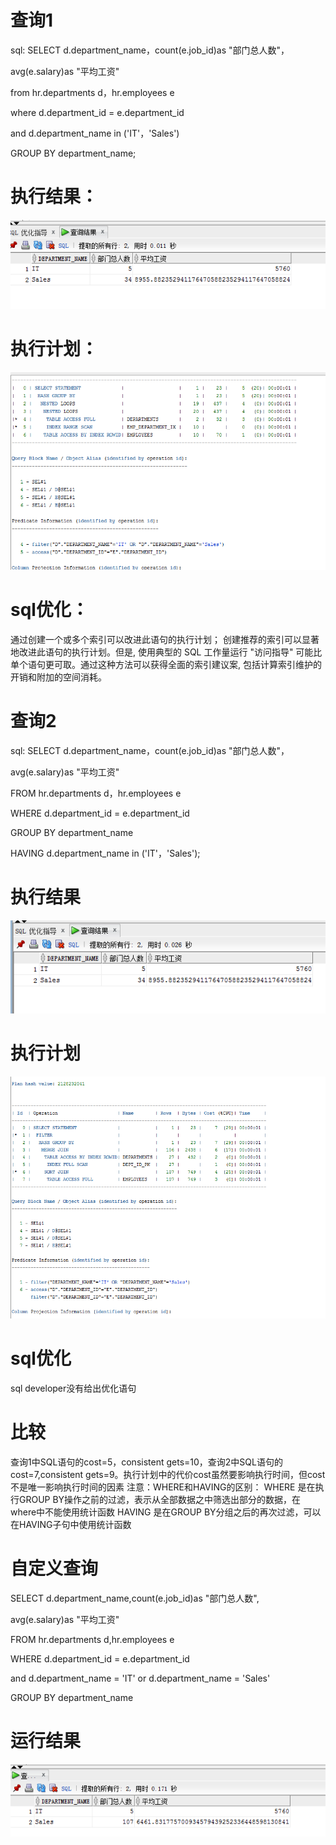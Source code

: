 # 查询1
sql:
SELECT d.department_name，count(e.job_id)as "部门总人数"，

avg(e.salary)as "平均工资"

from hr.departments d，hr.employees e

where d.department_id = e.department_id

and d.department_name in ('IT'，'Sales')

GROUP BY department_name;
# 执行结果：
![Image text](../image/1.png)
# 执行计划：
![Image text](../image/2.png)
# sql优化：

通过创建一个或多个索引可以改进此语句的执行计划；  创建推荐的索引可以显著地改进此语句的执行计划。但是, 使用典型的 SQL 工作量运行 "访问指导"
可能比单个语句更可取。通过这种方法可以获得全面的索引建议案, 包括计算索引维护的开销和附加的空间消耗。
# 查询2
sql:
SELECT d.department_name，count(e.job_id)as "部门总人数"， 

avg(e.salary)as "平均工资"

FROM hr.departments d，hr.employees e

WHERE d.department_id = e.department_id

GROUP BY department_name

HAVING d.department_name in ('IT'，'Sales');
# 执行结果
![](../image/3.png)
# 执行计划
![](../image/4.png)
# sql优化 
sql developer没有给出优化语句
# 比较
查询1中SQL语句的cost=5，consistent gets=10，查询2中SQL语句的cost=7,consistent gets=9。执行计划中的代价cost虽然要影响执行时间，但cost不是唯一影响执行时间的因素
注意：WHERE和HAVING的区别：
WHERE 是在执行GROUP BY操作之前的过滤，表示从全部数据之中筛选出部分的数据，在where中不能使用统计函数
HAVING 是在GROUP BY分组之后的再次过滤，可以在HAVING子句中使用统计函数
# 自定义查询
 SELECT d.department_name,count(e.job_id)as "部门总人数",
 
avg(e.salary)as "平均工资"

FROM hr.departments d,hr.employees e

WHERE d.department_id = e.department_id

and d.department_name = 'IT' or d.department_name = 'Sales'

GROUP BY department_name

# 运行结果
![](../image/5.png)
